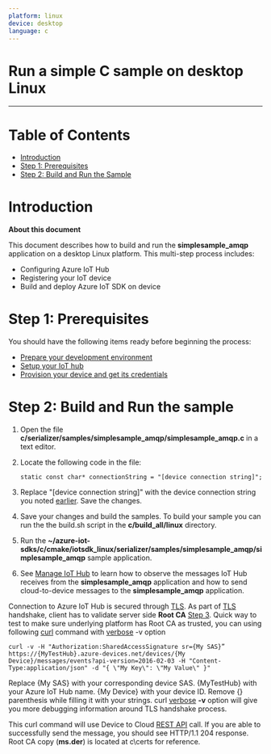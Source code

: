 ```yaml
---
platform: linux
device: desktop
language: c
---
```


Run a simple C sample on desktop Linux
===
---

# Table of Contents

-   [Introduction](#Introduction)
-   [Step 1: Prerequisites](#Step-1-Prerequisites)
-   [Step 2: Build and Run the Sample](#Step-2-Build)

<a name="Introduction"></a>
# Introduction

**About this document**

This document describes how to build and run the **simplesample_amqp** application on a desktop Linux platform. This multi-step process includes:
-   Configuring Azure IoT Hub
-   Registering your IoT device
-   Build and deploy Azure IoT SDK on device

<a name="Step-1-Prerequisites"></a>
# Step 1: Prerequisites

You should have the following items ready before beginning the process:

-   [Prepare your development environment][setup-devbox-linux]
-   [Setup your IoT hub][lnk-setup-iot-hub]
-   [Provision your device and get its credentials][lnk-manage-iot-hub]

<a name="Step-2-Build"></a>
# Step 2: Build and Run the sample

1.   Open the file **c/serializer/samples/simplesample_amqp/simplesample_amqp.c** in a text editor.

2.   Locate the following code in the file:
      ```
      static const char* connectionString = "[device connection string]";
      ```
3.   Replace "[device connection string]" with the device connection string you noted [earlier](#Step-1-Prerequisites). Save the changes.

5.   Save your changes and build the samples. To build your sample you can run the the build.sh script in the **c/build_all/linux** directory.

6.   Run the **~/azure-iot-sdks/c/cmake/iotsdk_linux/serializer/samples/simplesample_amqp/simplesample_amqp** sample application.

7.   See [Manage IoT Hub][lnk-manage-iot-hub] to learn how to observe the messages IoT Hub receives from the **simplesample_amqp** application and how to send cloud-to-device messages to the **simplesample_amqp** application.

Connection to Azure IoT Hub is secured through [TLS]. As part of [TLS] handshake, client has to validate server side **Root CA** [Step 3]. Quick way to test to make sure underlying platform has Root CA as trusted, you can using following [curl] command with [verbose] -v option

`curl -v -H "Authorization:SharedAccessSignature sr={My SAS}” https://{MyTestHub}.azure-devices.net/devices/{My Device}/messages/events?api-version=2016-02-03 -H "Content-Type:application/json" -d "{ \"My Key\": \"My Value\" }"`

Replace {My SAS} with your corresponding device SAS. {MyTestHub} with your Azure IoT Hub name. {My Device} with your device ID. Remove {} parenthesis while filling it with your strings.
curl [verbose] **-v** option will give you more debugging information around TLS handshake process.

This curl command will use Device to Cloud [REST API] call. If you are able to successfully send the message, you should see  HTTP/1.1 204 response. Root CA copy (**ms.der**) is located at c\certs for reference.

[TLS]: https://support.microsoft.com/en-us/kb/257591
[curl]: https://curl.haxx.se/docs/manpage.html
[verbose]: https://curl.haxx.se/docs/manpage.html#-v
[Step 3]: https://support.microsoft.com/en-us/kb/257591
[REST API ]:  https://msdn.microsoft.com/en-us/library/azure/mt590784.aspx




[setup-devbox-linux]: https://github.com/Azure/azure-iot-sdks/blob/master/c/doc/devbox_setup.md

[lnk-setup-iot-hub]: ../setup_iothub.md
[lnk-manage-iot-hub]: ../manage_iot_hub.md
